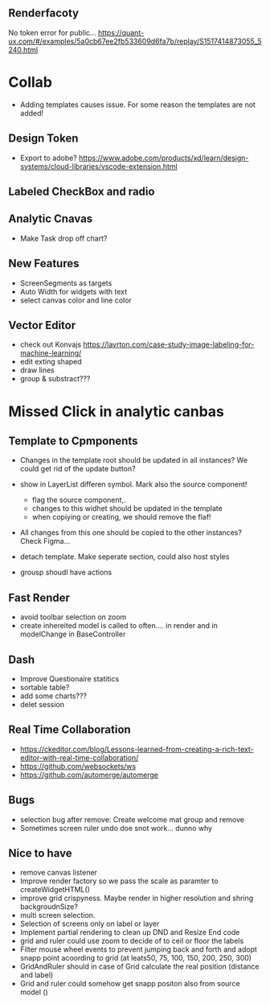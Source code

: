 

## Renderfacoty
  No token error for public...  https://quant-ux.com/#/examples/5a0cb67ee2fb533609d6fa7b/replay/S1517414873055_5240.html

# Collab
  - Adding templates causes issue. For some reason the templates are not added!

## Design Token
  - Export to adobe? https://www.adobe.com/products/xd/learn/design-systems/cloud-libraries/vscode-extension.html

## Labeled CheckBox and radio

## Analytic Cnavas
 - Make Task drop off chart?

## New Features
 - ScreenSegments as targets
 - Auto Width for widgets with text
 - select canvas color and line color

## Vector Editor
- check out Konvajs https://lavrton.com/case-study-image-labeling-for-machine-learning/
- edit exting shaped
- draw lines
- group & substract???

# Missed Click in analytic canbas

## Template to Cpmponents
 - Changes in the template root should be updated in all instances? We could get rid of the update button?
 - show in LayerList differen symbol. Mark also the source component!
    - flag the source component,.
    - changes to this widhet should be updated in the template
    - when copiying or creating, we should remove the flaf!

- All changes from this one should be copied to the other instances? Check Figma...
 - detach template. Make seperate section, could also host styles
 - grousp shoudl have actions

## Fast Render
- avoid toolbar selection on zoom
- create inhereited model is called to often.... in render and in modelChange in BaseController

## Dash
 - Improve Questionaire statitics
  - sortable table?
  - add some charts???
 - delet session

## Real Time Collaboration
 - https://ckeditor.com/blog/Lessons-learned-from-creating-a-rich-text-editor-with-real-time-collaboration/
 - https://github.com/websockets/ws
 - https://github.com/automerge/automerge

## Bugs
 - selection bug after remove: Create welcome mat group and remove
 - Sometimes screen ruler undo doe snot work... dunno why

## Nice to have
  - remove canvas listener
  - Improve render factory so we pass the scale as paramter to createWidgetHTML()
  - improve grid crispyness. Maybe render in higher resolution and shring backgroudnSize?
  - multi screen selection.
  - Selection of screens only on label or layer
  - Implement partial rendering to clean up DND and Resize End code
  - grid and ruler could use zoom to decide of to ceil or floor the labels
  - Filter mouse wheel events to prevent jumping back and forth and adopt snapp point acoording to grid (at leats50, 75, 100, 150, 200, 250, 300)
  - GridAndRuler should in case of Grid calculate the real position (distance and label)
  - Grid and ruler could somehow get snapp positon also from source model ()